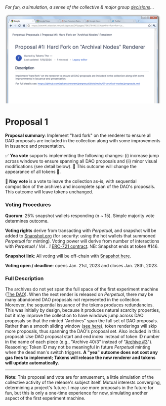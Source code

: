 *For fun, a simulation, a sense of the collective & major group [decisions](https://daowiki.atlassian.net/wiki/spaces/DP/pages/7962760/Proposal+17+Raising+the+Proposal+Deposit+to+11+ETH)...*

![Playful adaptation of DAO proposal wiki for our proposal...](../assets/proposal1.png?raw=True)

# Proposal 1

**Proposal summary**: Implement "hard fork" on the renderer to ensure all DAO proposals are included in the collection along with some improvements in issuance and presentation.

✅ **Yea vote** supports implementing the following changes: (i) increase jump across windows to ensure spanning all DAO proposals and (ii) minor visual modifications (see detail below). 🚧 This outcome will change the appearance of all tokens 🚧.

🚫 **Nay vote** is a vote to leave the collection as-is, with sequential composition of the archives and incomplete span of the DAO's proposals. This outcome will leave tokens unchanged.

### Voting Procedures

**Quorum**: 25% snapshot wallets responding (n ~ 15). Simple majority vote determines outcome.

**Voting rights** derive from transacting with *Perpetual*, and snapshot will be added to [Snapshot.org](https://snapshot.org/#/) (for security: using the hot wallets that summoned *Perpetual* for minting). Voting power will derive from number of interactions with *Perpetual / Vol . 1* [ERC-721 contract](https://etherscan.io/address/0xbbcfcc50a2885495ab789e06bab7d8f85d2f73ce). NB: Snapshot ends at token #146.

**Snapshot link**: All voting will be off-chain with [Snapshot here](https://snapshot.org/#/perpetual.takens.eth).

**Voting open / deadline**: opens Jan. 21st, 2023 and closes Jan. 28th, 2023.

### Full Description

The archives do not yet span the full space of the first experiment machine ([The DAO](https://etherscan.io/address/0xbb9bc244d798123fde783fcc1c72d3bb8c189413#readContract)). When the next render is released on *Perpetual*, there may be many abandoned DAO proposals not represented in the collection. Moreover, the sequential issuance of the tokens produces redundancies. This was initially by design, because it produces natural scarcity properties, but it may improve the collection to have windows jump across DAO proposals so that the minted "Archives" span the full set of DAO proposals. Rather than a smooth sliding window ([see here](https://twitter.com/takenstheorem/status/1747990153354723396)), token renderings will skip more proposals, thus spanning the DAO's proposal set. Also included in this proposal: Use DAO proposal start and end index instead of token ID number in the name of each piece (e.g., "Archive 40/3" instead of "[Archive #3](https://opensea.io/assets/ethereum/0xbbcfcc50a2885495ab789e06bab7d8f85d2f73ce/3)"). Reasoning: Token ID may not be meaningful in future *Perpetual* minting when the dead man's switch triggers. **A "yea" outcome does not cost any gas fees to implement; Takens will release the new renderer and tokens will update automatically.**

---

**Note**: This proposal and vote are for amusement, a little simulation of the collective activity of the release's subject itself. Mutual interests converging, determining a project's future. I may use more proposals in the future for fun, but this is only a one-time experience for now, simulating another aspect of the first experiment machine. 
